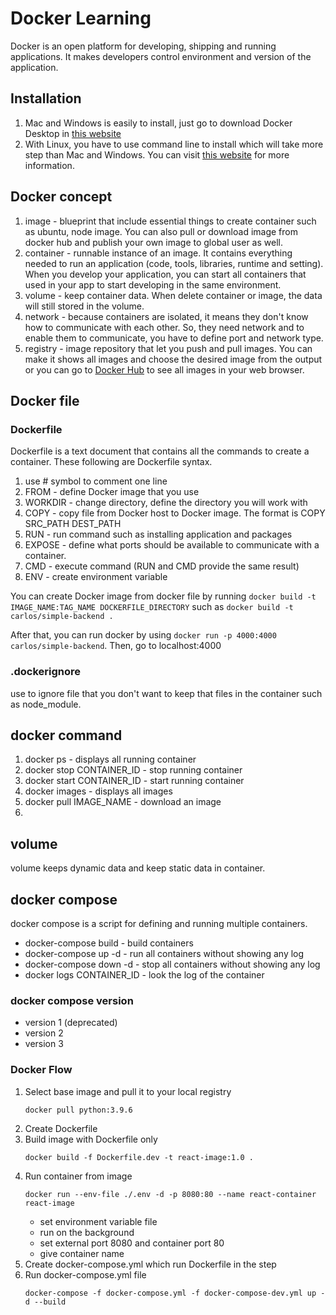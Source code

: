 # Docker Learning

Docker is an open platform for developing, shipping and running applications. It makes developers control environment and version of the application.

## Installation

1. Mac and Windows is easily to install, just go to download Docker Desktop in [this website](https://www.docker.com/products/docker-desktop)
2. With Linux, you have to use command line to install which will take more step than Mac and Windows. You can visit [this website](https://docs.docker.com/get-docker/) for more information.

## Docker concept

1. image - blueprint that include essential things to create container such as ubuntu, node image. You can also pull or download image from docker hub and publish your own image to global user as well.
2. container - runnable instance of an image. It contains everything needed to run an application (code, tools, libraries, runtime and setting). When you develop your application, you can start all containers that used in your app to start developing in the same environment.
3. volume - keep container data. When delete container or image, the data will still stored in the volume.
4. network - because containers are isolated, it means they don't know how to communicate with each other. So, they need network and to enable them to communicate, you have to define port and network type.
5. registry - image repository that let you push and pull images. You can make it shows all images and choose the desired image from the output or you can go to [Docker Hub](https://hub.docker.com/search?q=&type=image) to see all images in your web browser.

## Docker file

### Dockerfile

Dockerfile is a text document that contains all the commands to create a container. These following are Dockerfile syntax.

1. use # symbol to comment one line
2. FROM - define Docker image that you use
3. WORKDIR - change directory, define the directory you will work with
4. COPY - copy file from Docker host to Docker image. The format is COPY SRC_PATH DEST_PATH
5. RUN - run command such as installing application and packages
6. EXPOSE - define what ports should be available to communicate with a container.
7. CMD - execute command (RUN and CMD provide the same result)
8. ENV - create environment variable

You can create Docker image from docker file by running `docker build -t IMAGE_NAME:TAG_NAME DOCKERFILE_DIRECTORY` such as `docker build -t carlos/simple-backend .`

After that, you can run docker by using `docker run -p 4000:4000 carlos/simple-backend`. Then, go to localhost:4000

### .dockerignore

use to ignore file that you don't want to keep that files in the container such as node_module.

## docker command

1. docker ps - displays all running container
2. docker stop CONTAINER_ID - stop running container
3. docker start CONTAINER_ID - start running container
4. docker images - displays all images
5. docker pull IMAGE_NAME - download an image
6.

## volume

volume keeps dynamic data and keep static data in container.

## docker compose

docker compose is a script for defining and running multiple containers.

- docker-compose build - build containers
- docker-compose up -d - run all containers without showing any log
- docker-compose down -d - stop all containers without showing any log
- docker logs CONTAINER_ID - look the log of the container

### docker compose version

- version 1 (deprecated)
- version 2
- version 3

### Docker Flow

1. Select base image and pull it to your local registry
   ```
   docker pull python:3.9.6
   ```
2. Create Dockerfile
3. Build image with Dockerfile only
   ```
   docker build -f Dockerfile.dev -t react-image:1.0 .
   ```
4. Run container from image
   ```
   docker run --env-file ./.env -d -p 8080:80 --name react-container react-image
   ```
   - set environment variable file
   - run on the background
   - set external port 8080 and container port 80
   - give container name
5. Create docker-compose.yml which run Dockerfile in the step
6. Run docker-compose.yml file
   ```
   docker-compose -f docker-compose.yml -f docker-compose-dev.yml up -d --build
   ```
